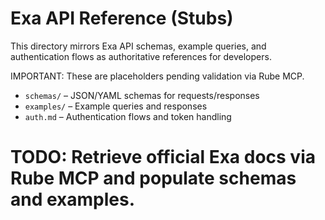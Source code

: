 # Exa API Reference (Stubs)

This directory mirrors Exa API schemas, example queries, and authentication flows as authoritative references for developers.

IMPORTANT: These are placeholders pending validation via Rube MCP.

- `schemas/` – JSON/YAML schemas for requests/responses
- `examples/` – Example queries and responses
- `auth.md` – Authentication flows and token handling

# TODO: Retrieve official Exa docs via Rube MCP and populate schemas and examples.
